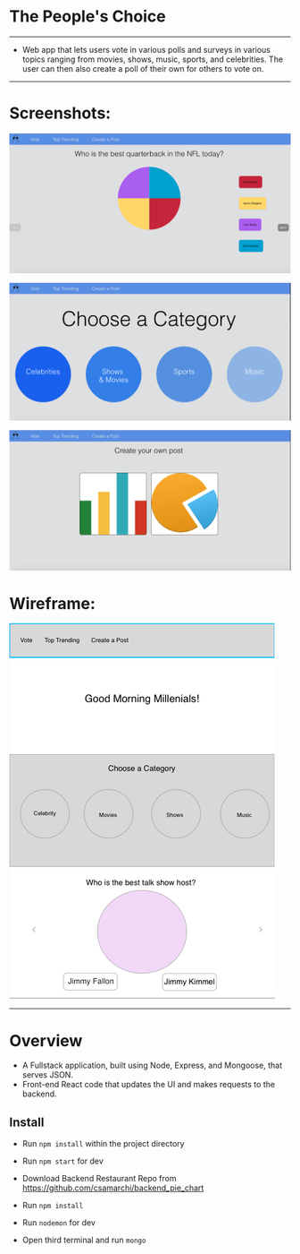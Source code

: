 # The People's Choice

- - - - - - - - - - - - - - - - - - - - - - - - - - - - - - - - - - - - - - - - - - - - - - - - - - - - - - - - - - - - - - -

* Web app that lets users vote in various polls and surveys in various topics ranging from movies, shows, music, sports, and celebrities. The user can then also create a poll of their own for others to vote on.  

- - - - - - - - - - - - - - - - - - - - - - - - - - - - - - - - - - - - - - - - - - - - - - - - - - - - - - - - - - - - - - -
# Screenshots:

![alt text](/public/carousel_shot.png "Logo Title Text 1")

![alt text](/public/category_page.png "Logo Title Text 1")

![alt text](/public/create_page.png "Logo Title Text 1")

# Wireframe:

![alt text](/public/wireframe.png "Logo Title Text 1")

- - - - - - - - - - - - - - - - - - - - - - - - - - - - - - - - - - - - - - - - - - - - - - - - - - - - - - - - - - - - - - -

# Overview

* A Fullstack application, built using Node, Express, and Mongoose, that serves JSON.
* Front-end React code that updates the UI and makes requests to the backend.


## Install

* Run `npm install` within the project directory
* Run `npm start` for dev

* Download Backend Restaurant Repo from https://github.com/csamarchi/backend_pie_chart
* Run `npm install`
* Run `nodemon` for dev

* Open third terminal and run `mongo`
